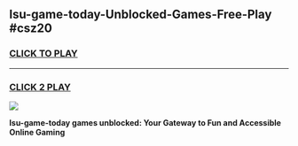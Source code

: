 
## lsu-game-today-Unblocked-Games-Free-Play #csz20
<h3>
<a href="https://us.freeplayer.one?title=lsu-game-today&ref=9M">CLICK TO PLAY</a></h3>
<hr>

<h3>
<a href="https://us.freeplayer.one?title=lsu-game-today&ref=9M">CLICK 2 PLAY</a>
  
</h3>

<a href="https://us.freeplayer.one?title=lsu-game-today&ref=9M"><img src="https://clearcache.store/games.png"></a>


**lsu-game-today games unblocked: Your Gateway to Fun and Accessible Online Gaming**

